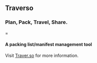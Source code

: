 ## Traverso
### Plan, Pack, Travel, Share.
=
#### A packing list/manifest management tool
Visit [Traver.so](http://www.traver.so "Traverso!") for more information.